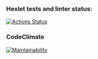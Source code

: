 ### Hexlet tests and linter status:
[![Actions Status](https://github.com/artanizo/backend-project-lvl1/workflows/hexlet-check/badge.svg)](https://github.com/artanizo/backend-project-lvl1/actions)

### CodeClimate
[![Maintainability](https://api.codeclimate.com/v1/badges/792621c789879c3548fb/maintainability)](https://codeclimate.com/github/artanizo/backend-project-lvl1/maintainability)